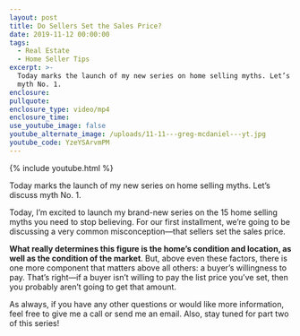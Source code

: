 ```yaml
---
layout: post
title: Do Sellers Set the Sales Price?
date: 2019-11-12 00:00:00
tags:
  - Real Estate
  - Home Seller Tips
excerpt: >-
  Today marks the launch of my new series on home selling myths. Let’s discuss
  myth No. 1.
enclosure:
pullquote:
enclosure_type: video/mp4
enclosure_time:
use_youtube_image: false
youtube_alternate_image: /uploads/11-11---greg-mcdaniel---yt.jpg
youtube_code: YzeYSArvmPM
---
```


{% include youtube.html %}

Today marks the launch of my new series on home selling myths. Let’s discuss myth No. 1.

Today, I’m excited to launch my brand-new series on the 15 home selling myths you need to stop believing. For our first installment, we’re going to be discussing a very common misconception—that sellers set the sales price.

**What really determines this figure is the home’s condition and location, as well as the condition of the market**. But, above even these factors, there is one more component that matters above all others: a buyer’s willingness to pay. That’s right—if a buyer isn’t willing to pay the list price you’ve set, then you probably aren’t going to get that amount.

As always, if you have any other questions or would like more information, feel free to give me a call or send me an email. Also, stay tuned for part two of this series\!
